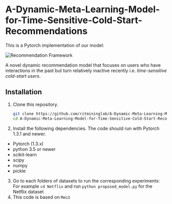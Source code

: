 # A-Dynamic-Meta-Learning-Model-for-Time-Sensitive-Cold-Start-Recommendations

This is a Pytorch implementation of our model:

![Recommendation Framework](https://github.com/ritmininglab/A-Dynamic-Meta-Learning-Model-for-Time-Sensitive-Cold-Start-Recommendations/blob/main/final_model.png)

A novel dynamic recommendation model that focuses on users who have interactions in the past but turn relatively inactive recently i.e. _time-sensitive cold-start users_.
 

## Installation

1. Clone this repository.
   ```sh
   git clone https://github.com/ritmininglab/A-Dynamic-Meta-Learning-Model-for-Time-Sensitive-Cold-Start-Recommendations
   cd A-Dynamic-Meta-Learning-Model-for-Time-Sensitive-Cold-Start-Recommendations
   ```

2. Install the following dependencies. The code should run with Pytorch 1.3.1 and newer.
* Pytorch (1.3.x)
* python 3.5 or newer
* scikit-learn
* scipy
* numpy
* pickle

3. Go to each folders of datasets to run the corresponding experiments: For example ```cd Netflix``` and run ```python proposed_model.py``` for the Netflix dataset
4. This code is based on ```MeLU```
